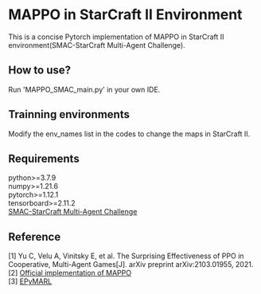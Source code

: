 # MAPPO in StarCraft II Environment
This is a concise Pytorch implementation of MAPPO in StarCraft II environment(SMAC-StarCraft Multi-Agent Challenge).<br />


## How to use?
Run 'MAPPO_SMAC_main.py' in your own IDE.<br />

## Trainning environments
Modify the env_names list in the codes to change the maps in StarCraft II. 

## Requirements
python>=3.7.9<br />
numpy>=1.21.6<br />
pytorch>=1.12.1<br />
tensorboard>=2.11.2<br />
[SMAC-StarCraft Multi-Agent Challenge](https://github.com/oxwhirl/smac)

## Reference
[1] Yu C, Velu A, Vinitsky E, et al. The Surprising Effectiveness of PPO in Cooperative, Multi-Agent Games[J]. arXiv preprint arXiv:2103.01955, 2021.<br />
[2] [Official implementation of MAPPO](https://github.com/marlbenchmark/on-policy) <br />
[3] [EPyMARL](https://github.com/uoe-agents/epymarl)
